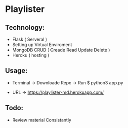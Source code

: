 # Playlister 

## Technology:

* Flask ( Serveral )
* Setting up Virtual Enviroment 
* MongoDB CRUD ( Creade Read Update Delete )
* Heroku ( hosting )


## Usage: 

* Terminal
  -> Downloade Repo
    -> Run $ python3 app.py


* URL
  -> https://playlister-md.herokuapp.com/
  

## Todo:

* Review material Consistantly 

